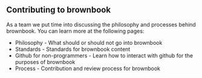 ## Contributing to brownbook

As a team we put time into discussing the philosophy and processes behind brownbook. You can learn more at the following pages:

* Philosophy - What should or should not go into brownbook
* Standards - Standards for brownbook content
* Github for non-programmers - Learn how to interact with github for the purposes of brownbook
* Process - Contribution and review process for brownbook
